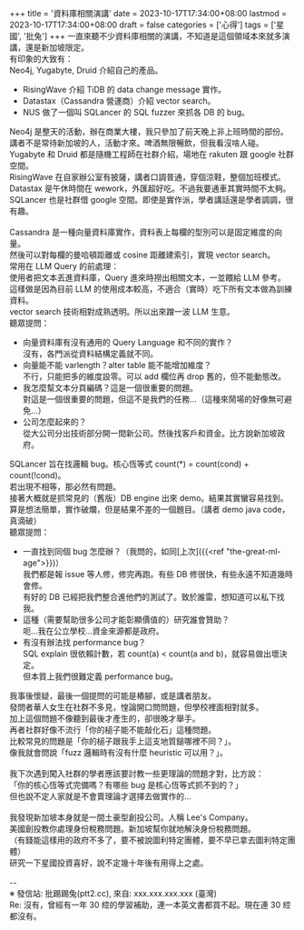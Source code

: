 +++
title = '資料庫相關演講'
date = 2023-10-17T17:34:00+08:00
lastmod = 2023-10-17T17:34:00+08:00
draft = false
categories = ['心得']
tags = ['星國', '批兔']
+++
一直來聽不少資料庫相關的演講，不知道是這個領域本來就多演講，還是新加坡限定。<br>
有印象的大致有：<br>
Neo4j, Yugabyte, Druid 介紹自己的產品。<br>
- RisingWave 介紹 TiDB 的 data change message 實作。<br>
- Datastax（Cassandra 營運商）介紹 vector search。<br>
- NUS 做了一個叫 SQLancer 的 SQL fuzzer 來抓各 DB 的 bug。

Neo4j 是整天的活動，辦在商業大樓，我只參加了前天晚上非上班時間的部份。<br>
講者不是常待新加坡的人，活動才來。啤酒無限暢飲，但我看沒啥人碰。<br>
Yugabyte 和 Druid 都是隨機工程師在社群介紹，場地在 rakuten 跟 google 社群空間。<br>
RisingWave 在自家辦公室有披薩，講者口調普通，穿個涼鞋，整個加班模式。<br>
Datastax 是午休時間在 wework，外匯超好吃。不過我要通車其實時間不太夠。<br>
SQLancer 也是社群借 google 空間。即使是實作派，學者講話還是學者調調，很有趣。<br>
<br>
Cassandra 是一種向量資料庫實作，資料表上每欄的型別可以是固定維度的向量。<br>
然後可以對每欄的曼哈頓距離或 cosine 距離建索引，實現 vector search。<br>
常用在 LLM Query 的前處理：<br>
使用者把文本丟進資料庫，Query 進來時撈出相關文本，一並餵給 LLM 參考。<br>
這樣做是因為目前 LLM 的使用成本較高，不適合（實時）吃下所有文本做為訓練資料。<br>
vector search 技術相對成熟透明。所以出來蹭一波 LLM 生意。<br>
聽眾提問：<br>
- 向量資料庫有沒有通用的 Query Language 和不同的實作？<br>
  沒有，各門派從資料結構定義就不同。<br>
- 向量能不能 varlength？alter table 能不能增加維度？<br>
  不行，只能把多的維度設零。可以 add 欄位再 drop 舊的，但不能動態改。<br>
- 我怎麼幫文本分頁編碼？這是一個很重要的問題。<br>
  對這是一個很重要的問題，但這不是我們的任務…（這種來鬧場的好像無可避免…）<br>
- 公司怎麼起來的？<br>
  從大公司分出技術部分開一間新公司。然後找客戶和資金。比方說新加坡政府。<br>

SQLancer 旨在找邏輯 bug。核心恆等式 count(\*) = count(cond) + count(!cond)。<br>
若出現不相等，那必然有問題。<br>
接著大概就是抓常見的（舊版）DB engine 出來 demo。結果其實蠻容易找到。<br>
算是想法簡單，實作破爛，但是結果不差的一個題目。（講者 demo java code，真滴破）<br>
聽眾提問：<br>
- 一直找到同個 bug 怎麼辦？（我問的，如同[上次]({{<ref "the-great-ml-age">}})）<br>
  我們都是報 issue 等人修，修完再跑。有些 DB 修很快，有些永遠不知道幾時會修。<br>
  有好的 DB 已經把我們整合進他們的測試了。致於誰雷，想知道可以私下找我。<br>
- 這種（需要幫助很多公司才能彰顯價值的）研究誰會贊助？<br>
  呃…我在公立學校…資金來源都是政府。<br>
- 有沒有辦法找 performance bug？<br>
  SQL explain 很依賴計數，若 count(a) < count(a and b)，就容易做出壞決定。<br>
  但本質上我們很難定義 performance bug。<br>

我事後懷疑，最後一個提問的可能是樁腳，或是講者朋友。<br>
發問者華人女生在社群不多見，惶論開口問問題，但學校裡面相對就多。<br>
加上這個問題不像聽到最後才產生的，卻很晚才舉手。<br>
再者社群好像不流行「你的槌子能不能敲化石」這種問題。<br>
比較常見的問題是「你的槌子跟我手上這支地質鎚哪裡不同？」。<br>
像我就會問說「fuzz 邏輯時有沒有什麼 heuristic 可以用？」。<br>
<br>
我下次遇到闖入社群的學者應該要討教一些更理論的問題才對，比方說：<br>
「你的核心恆等式完備嗎？有哪些 bug 是核心恆等式抓不到的？」<br>
但也說不定人家就是不會賣理論才選擇去做實作的…<br>
<br>
我發現新加坡本身就是一間土豪型創投公司。人稱 Lee's Company。<br>
美國創投教你處理身份稅務問題。新加坡幫你就地解決身份稅務問題。<br>
（有錢能這樣用的政府不多了，要不被說圖利特定團體，要不早已拿去圖利特定團體）<br>
研究一下星國投資喜好，說不定幾十年後有用得上之處。<br>
<br>
--<br>
※ 發信站: 批踢踢兔(ptt2.cc), 來自: xxx.xxx.xxx.xxx (臺灣)<br>
Re: 沒有，曾經有一年 30 𦁈的學習補助，連一本英文書都買不起。現在連 30 𦁈都沒有。<br>

